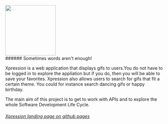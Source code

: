 <img src="./static/Images/xpressit.gif" width="160" height=auto/>
<br>
###### Sometimes words aren't enough!

Xpression is a web application that displays gifs to users.You do not have to be logged in to explore the appliation but if you do, then you will be able to save your favorites.
Xpression also allows users to search for gifs that fit a certain theme. You could for instance search dancing gifs or happy birthday.


The main aim of this project is to get to work with APIs and to explore the whole Software Development Life Cycle. 

###### [Xpression landing page on github pages](https://keira-claudette.github.io/xpression.github.io/)
